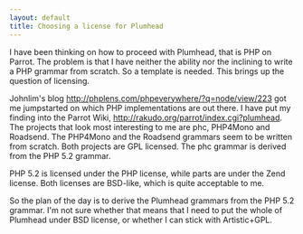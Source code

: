 ```yaml
---
layout: default
title: Choosing a license for Plumhead
---
```


<p>
I have been thinking on how to proceed with Plumhead, that is PHP on Parrot. The problem is that I have neither the ability nor the inclining to write a PHP grammar from scratch. So a template is needed. This brings up the question of licensing.
</p><p>
Johnlim's blog <a href="http://phplens.com/phpeverywhere/?q=node/view/223" rel="nofollow">http://phplens.com/phpeverywhere/?q=node/view/223</a>
got me jumpstarted on which PHP implementations are out there. I have put my finding into the Parrot Wiki, <a href="http://rakudo.org/parrot/index.cgi?plumhead" rel="nofollow">http://rakudo.org/parrot/index.cgi?plumhead</a>.
The projects that look most interesting to me are phc, PHP4Mono and Roadsend. The PHP4Mono and the Roadsend grammars seem to be written from scratch.
Both projects are GPL licensed. The phc grammar is derived from the PHP 5.2 grammar.

</p><p>
PHP 5.2 is licensed under the PHP license, while parts are under the Zend license. Both licenses are BSD-like, which is quite acceptable to me.
</p><p>
So the plan of the day is to derive the Plumhead grammars from the PHP 5.2 grammar. I'm not sure whether that means that I need to put the whole of Plumhead under BSD license, or whether I can stick with Artistic+GPL.
</p>
